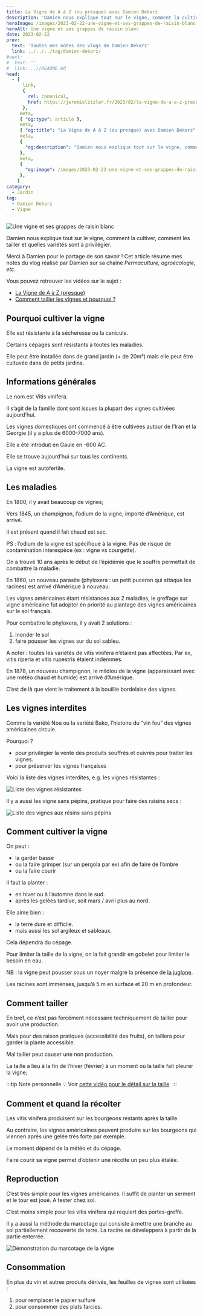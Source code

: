 ```yaml
---
title: La Vigne de A à Z (ou presque) avec Damien Dekarz
description: 'Damien nous explique tout sur le vigne, comment la cultiver, comment les tailler et quelles variétés sont à privilégier.'
heroImage: /images/2023-02-22-une-vigne-et-ses-grappes-de-raisin-blanc.jpg
heroAlt: Une vigne et ses grappes de raisin blanc
date: 2023-02-22
prev:
  text: 'Toutes mes notes des vlogs de Damien Dekarz'
  link: ../../../tag/damien-dekarz/
#next:
#  text: ''
#  link: ..//README.md
head:
  - [
      link,
      {
        rel: canonical,
        href: https://jeremielitzler.fr/2023/02/la-vigne-de-a-a-z-presque-damien-dekarz/,
      },
     meta,
     { "og:type": article },
     meta,
     { "og:title": "La Vigne de A à Z (ou presque) avec Damien Dekarz" },
     meta,
     {
       "og:description": "Damien nous explique tout sur le vigne, comment la cultiver, comment les tailler et quelles variétés sont à privilégier.",
     },
     meta,
     {
       "og:image": /images/2023-02-22-une-vigne-et-ses-grappes-de-raisin-blanc.jpg,
     },
    ]
category:
  - Jardin
tag:
  - Damien Dekarz
  - Vigne
---
```


<!-- https://www.notion.so/jeremie-litzler/Taille-et-cultiver-la-vigne-5c5758f3c35a44a2962b589e23bcf418 -->

![Une vigne et ses grappes de raisin blanc](/images/2023-02-22-une-vigne-et-ses-grappes-de-raisin-blanc.jpg 'Crédits: image extraite du vlog de Damien Dekarz')

Damien nous explique tout sur le vigne, comment la cultiver, comment les tailler et quelles variétés sont à privilégier.

Merci à Damien pour le partage de son savoir ! Cet article résume mes notes du vlog réalisé par Damien sur sa chaîne _Permaculture, agroécologie, etc_.

<!-- more -->

Vous pouvez retrouver les vidéos sur le sujet :

- [La Vigne de A à Z (presque)](https://www.youtube.com/watch?v=YrjwJr4wCxA)
- [Comment tailler les vignes et pourquoi ?](https://www.youtube.com/watch?v=w0efTjemrFY)

## Pourquoi cultiver la vigne

Elle est résistante à la sécheresse ou la canicule.

Certains cépages sont résistants à toutes les maladies.

Elle peut être installée dans de grand jardin (+ de 20m²) mais elle peut être cultuvée dans de petits jardins.

## Informations générales

Le nom est Vitis vinifera.

Il s’agit de la famille dont sont issues la plupart des vignes cultivées aujourd’hui.

Les vignes domestiques ont commencé à être cultivées autour de l’Iran et la Georgie (il y a plus de 6000-7000 ans).

Elle a été introduit en Gaule en -600 AC.

Elle se trouve aujourd’hui sur tous les continents.

La vigne est autofertile.

## Les maladies

En 1800, il y avait beaucoup de vignes;

Vers 1845, un champignon, l’odium de la vigne, importé d’Amérique, est arrivé.

Il est présent quand il fait chaud est sec.

PS : l’odium de la vigne est spécifique à la vigne. Pas de risque de contamination interespèce (ex : vigne vs courgette).

On a trouvé 10 ans après le début de l’épidémie que le souffre permettait de combattre la maladie.

En 1860, un nouveau parasite (phyloxera : un petit puceron qui attaque les racines) est arrivé d’Amérique à nouveau.

Les vignes américaines étant résistances aux 2 maladies, le greffage sur vigne américaine fut adopter en priorité au plantage des vignes américaines sur le sol français.

Pour combattre le phyloxera, il y avait 2 solutions :

1. inonder le sol
2. faire pousser les vignes sur du sol sableu.

A noter : toutes les variétés de vitis vinifera n’étaient pas affectées. Par ex, vitis riperia et vitis rupestris étaient indemmes.

En 1878, un nouveau champignon, le mildiou de la vigne (apparaissant avec une météo chaud et humide) est arrivé d’Amérique.

C’est de là que vient le traitement à la bouillie bordelaise des vignes.

## Les vignes interdites

Comme la variété Noa ou la variété Bako, l’histoire du “vin fou” des vignes américaines circule.

Pourquoi ?

- pour privilégier la vente des produits souffrés et cuivrés pour traiter les vignes.
- pour préserver les vignes françaises

Voici la liste des vignes interdites, e.g. les vignes résistantes :

![Liste des vignes résistantes](./images/vignes-resistantes.png)

Il y a aussi les vigne sans pépins, pratique pour faire des raisins secs :

![Liste des vignes aux résins sans pépins](./images/vignes-aux-raisins-sans-pepins.png)

## Comment cultiver la vigne

On peut :

- la garder basse
- ou la faire grimper (sur un pergola par ex) afin de faire de l’ombre
- ou la faire courir

Il faut la planter :

- en hiver ou à l’automne dans le sud.
- après les gelées tardive, soit mars / avril plus au nord.

Elle aime bien :

- la terre dure et difficile.
- mais aussi les sol argileux et sableaux.

Cela dépendra du cépage.

Pour limiter la taille de la vigne, on la fait grandir en gobelet pour limiter le besoin en eau.

NB : la vigne peut pousser sous un noyer malgré la présence de [la juglone](https://fr.wikipedia.org/wiki/Juglon).

Les racines sont immenses, jusqu’à 5 m en surface et 20 m en profondeur.

## Comment tailler

En bref, ce n’est pas forcément nécessaire techniquement de tailler pour avoir une production.

Mais pour des raison pratiques (accessibilité des fruits), on taillera pour garder la plante accessible.

Mal tailler peut causer une non production.

La taille a lieu à la fin de l’hiver (février) à un moment où la taille fait pleurer la vigne;

:::tip Note personnelle 💡 Voir [cette vidéo pour le détail sur la taille](https://www.youtube.com/watch?v=w0efTjemrFY). :::

## Comment et quand la récolter

Les vitis vinifera produisent sur les bourgeons restants après la taille.

Au contraire, les vignes américaines peuvent produire sur les bourgeons qui viennen après une gelée très forte par exemple.

Le moment dépend de la météo et du cépage.

Faire courir sa vigne permet d’obtenir une récolte un peu plus étalée.

## Reproduction

C’est très simple pour les vignes américaines. Il suffit de planter un serment et le tour est joué. A tester chez soi.

C’est moins simple pour les vitis vinifera qui requiert des portes-greffe.

Il y a aussi la méthode du marcotage qui consiste à mettre une branche au sol partiellement recouverte de terre. La racine se déveleppera à partir de la partie enterrée.

![Démonstration du marcotage de la vigne](./images/marcotage-de-la-vigne.png)

## Consommation

En plus du vin et autres produits dérivés, les feuilles de vignes sont utilisées :

1. pour remplacer le papier sulfuré
2. pour consommer des plats farcies.
